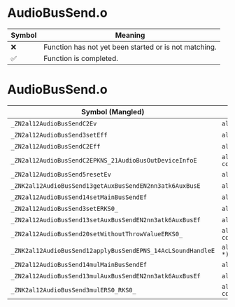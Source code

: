 # AudioBusSend.o
| Symbol | Meaning 
| ------------- | ------------- 
| :x: | Function has not yet been started or is not matching. 
| :white_check_mark: | Function is completed. 


# AudioBusSend.o
| Symbol (Mangled) | Symbol (Demangled) | Decompiled? |
| ------------- |  ------------- | ------------- |
| `_ZN2al12AudioBusSendC2Ev` | `al::AudioBusSend::AudioBusSend(void)` | :white_check_mark: |
| `_ZN2al12AudioBusSend3setEff` | `al::AudioBusSend::set(float,float)` | :white_check_mark: |
| `_ZN2al12AudioBusSendC2Eff` | `al::AudioBusSend::AudioBusSend(float,float)` | :white_check_mark: |
| `_ZN2al12AudioBusSendC2EPKNS_21AudioBusOutDeviceInfoE` | `al::AudioBusSend::AudioBusSend(al::AudioBusOutDeviceInfo const*)` | :white_check_mark: |
| `_ZN2al12AudioBusSend5resetEv` | `al::AudioBusSend::reset(void)` | :white_check_mark: |
| `_ZNK2al12AudioBusSend13getAuxBusSendEN2nn3atk6AuxBusE` | `al::AudioBusSend::getAuxBusSend(nn::atk::AuxBus)const` | :white_check_mark: |
| `_ZN2al12AudioBusSend14setMainBusSendEf` | `al::AudioBusSend::setMainBusSend(float)` | :white_check_mark: |
| `_ZN2al12AudioBusSend3setERKS0_` | `al::AudioBusSend::set(al::AudioBusSend const&)` | :white_check_mark: |
| `_ZN2al12AudioBusSend13setAuxBusSendEN2nn3atk6AuxBusEf` | `al::AudioBusSend::setAuxBusSend(nn::atk::AuxBus,float)` | :white_check_mark: |
| `_ZN2al12AudioBusSend20setWithoutThrowValueERKS0_` | `al::AudioBusSend::setWithoutThrowValue(al::AudioBusSend const&)` | :white_check_mark: |
| `_ZNK2al12AudioBusSend12applyBusSendEPNS_14AcLSoundHandleE` | `al::AudioBusSend::applyBusSend(al::AcLSoundHandle *)const` | :white_check_mark: |
| `_ZN2al12AudioBusSend14mulMainBusSendEf` | `al::AudioBusSend::mulMainBusSend(float)` | :white_check_mark: |
| `_ZN2al12AudioBusSend13mulAuxBusSendEN2nn3atk6AuxBusEf` | `al::AudioBusSend::mulAuxBusSend(nn::atk::AuxBus,float)` | :white_check_mark: |
| `_ZNK2al12AudioBusSend3mulERS0_RKS0_` | `al::AudioBusSend::mul(al::AudioBusSend&,al::AudioBusSend const&)const` | :white_check_mark: |
